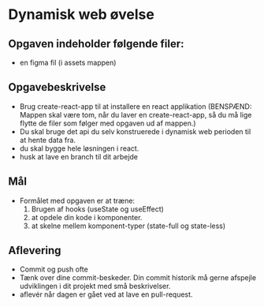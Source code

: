 # Dynamisk web øvelse

## Opgaven indeholder følgende filer:
- en figma fil (i assets mappen)

## Opgavebeskrivelse
- Brug create-react-app til at installere en react applikation
  (BENSPÆND: Mappen skal være tom, når du laver en create-react-app, så du må lige flytte de filer som følger med opgaven ud af mappen.)
- Du skal bruge det api du selv konstruerede i dynamisk web perioden til at hente data fra.
- du skal bygge hele løsningen i react.
- husk at lave en branch til dit arbejde

## Mål
- Formålet med opgaven er at træne:
  1. Brugen af hooks (useState og useEffect)
  2. at opdele din kode i komponenter.
  3. at skelne mellem komponent-typer (state-full og state-less)

## Aflevering
- Commit og push ofte
- Tænk over dine commit-beskeder. Din commit historik må gerne afspejle udviklingen i dit projekt med små beskrivelser. 
- aflevér når dagen er gået ved at lave en pull-request.
